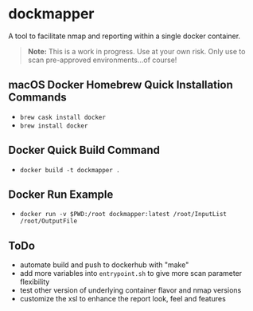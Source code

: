 # dockmapper

A tool to facilitate nmap and reporting within a single docker container.

> **Note:** This is a work in progress. Use at your own risk. Only use to scan pre-approved environments...of course!

## macOS Docker Homebrew Quick Installation Commands

- `brew cask install docker`
- `brew install docker`

## Docker Quick Build Command

- `docker build -t dockmapper .`

## Docker Run Example

- `docker run -v $PWD:/root dockmapper:latest /root/InputList /root/OutputFile`

## ToDo

- automate build and push to dockerhub with "make"
- add more variables into `entrypoint.sh` to give more scan parameter flexibility
- test other version of underlying container flavor and nmap versions
- customize the xsl to enhance the report look, feel and features